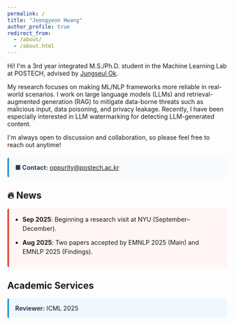 ```yaml
---
permalink: /
title: "Jeongyeon Hwang"
author_profile: true
redirect_from: 
  - /about/
  - /about.html
---
```


<style>
.page a {
  color: inherit !important;
  text-decoration: underline !important;
  font-weight: bold !important;
}
.page a:hover {
  color: inherit !important;
  text-decoration: underline !important;
  font-weight: bold !important;
}

.page__content {
  line-height: 1.6;
}

.page__content p {
  margin-bottom: 1.2em;
  color: #2c3e50;
}

.contact-info {
  background-color: #f8f9fa;
  padding: 1em;
  border-left: 4px solid #3498db;
  margin: 1.5em 0;
  border-radius: 4px;
}

.contact-info strong {
  color: #2c3e50;
}
</style>

Hi! I'm a 3rd year integrated M.S./Ph.D. student in the Machine Learning Lab at POSTECH, advised by [Jungseul Ok](https://sites.google.com/view/jungseulok). 

My research focuses on making ML/NLP frameworks more reliable in real-world scenarios. I work on large language models (LLMs) and retrieval-augmented generation (RAG) to mitigate data-borne threats such as malicious input, data poisoning, and privacy leakage. Recently, I have been especially interested in LLM watermarking for detecting LLM-generated content.

I'm always open to discussion and collaboration, so please feel free to reach out anytime!

<div class="contact-info">
<strong>■ Contact:</strong> <a href="mailto:oppurity@postech.ac.kr">oppurity@postech.ac.kr</a>
</div>

## 🔥 News

<div style="background-color: #fff5f5; border-left: 4px solid #e74c3c; padding: 1em; margin: 1em 0; border-radius: 4px;">
<ul style="margin: 0; padding-left: 1.2em;">
<li style="margin-bottom: 0.8em; line-height: 1.5;"><strong>Sep 2025</strong>: Beginning a research visit at NYU (September–December).</li>
<li style="margin-bottom: 0.8em; line-height: 1.5;"><strong>Aug 2025</strong>: Two papers accepted by EMNLP 2025 (Main) and EMNLP 2025 (Findings).</li>
</ul>
</div>

## Academic Services

<div style="background-color: #f0f8ff; border-left: 4px solid #3498db; padding: 1em; margin: 1em 0; border-radius: 4px;">
<p style="margin: 0; color: #2c3e50; font-weight: 500;"><strong>Reviewer:</strong> ICML 2025</p>
</div>
